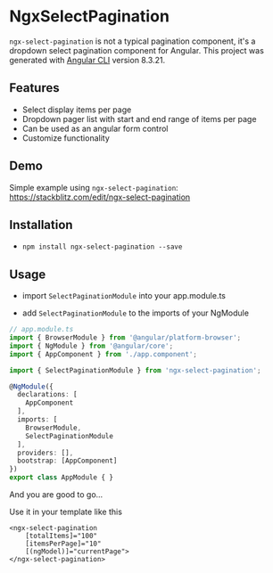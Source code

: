 # NgxSelectPagination

`ngx-select-pagination` is not a typical pagination component, it's a dropdown select pagination component for Angular. This project was generated with [Angular CLI](https://github.com/angular/angular-cli) version 8.3.21.

## Features
* Select display items per page
* Dropdown pager list with start and end range of items per page
* Can be used as an angular form control
* Customize functionality

## Demo
Simple example using `ngx-select-pagination`: https://stackblitz.com/edit/ngx-select-pagination

## Installation

* `npm install ngx-select-pagination --save`

## Usage

* import `SelectPaginationModule` into your app.module.ts

* add `SelectPaginationModule` to the imports of your NgModule

```ts
// app.module.ts
import { BrowserModule } from '@angular/platform-browser';
import { NgModule } from '@angular/core';
import { AppComponent } from './app.component';

import { SelectPaginationModule } from 'ngx-select-pagination';

@NgModule({
  declarations: [
    AppComponent
  ],
  imports: [
    BrowserModule,
    SelectPaginationModule
  ],
  providers: [],
  bootstrap: [AppComponent]
})
export class AppModule { }

```

And you are good to go...

Use it in your template like this

````
<ngx-select-pagination
    [totalItems]="100" 
    [itemsPerPage]="10" 
    [(ngModel)]="currentPage">
</ngx-select-pagination>

````